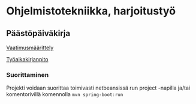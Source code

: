 # Ohjelmistotekniikka, harjoitustyö

## Päästöpäiväkirja

[Vaatimusmäärittely](https://github.com/Juboskar/ot-harjoitustyo/blob/master/Paastopaivakirja/Dokumentaatio/vaatimusmaarittely.md)

[Työaikakirjanpito](https://github.com/Juboskar/ot-harjoitustyo/blob/master/Paastopaivakirja/Dokumentaatio/tyoaikakirjanpito.md)

### Suorittaminen

Projekti voidaan suorittaa toimivasti netbeansissä run project -napilla ja/tai komentorivillä komennolla ```mvn spring-boot:run```
